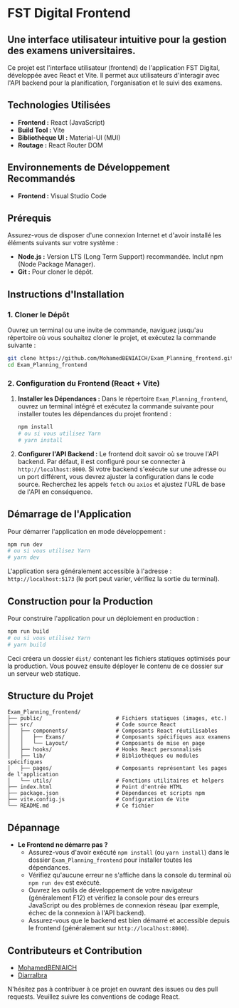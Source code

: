 # FST Digital Frontend

## Une interface utilisateur intuitive pour la gestion des examens universitaires.

Ce projet est l'interface utilisateur (frontend) de l'application FST Digital, développée avec React et Vite. Il permet aux utilisateurs d'interagir avec l'API backend pour la planification, l'organisation et le suivi des examens.

## Technologies Utilisées

- **Frontend :** React (JavaScript)
- **Build Tool :** Vite
- **Bibliothèque UI :** Material-UI (MUI)
- **Routage :** React Router DOM

## Environnements de Développement Recommandés

- **Frontend :** Visual Studio Code

## Prérequis

Assurez-vous de disposer d'une connexion Internet et d'avoir installé les éléments suivants sur votre système :

- **Node.js :** Version LTS (Long Term Support) recommandée. Inclut npm (Node Package Manager).
- **Git :** Pour cloner le dépôt.

## Instructions d'Installation

### 1. Cloner le Dépôt

Ouvrez un terminal ou une invite de commande, naviguez jusqu'au répertoire où vous souhaitez cloner le projet, et exécutez la commande suivante :

```bash
git clone https://github.com/MohamedBENIAICH/Exam_Planning_frontend.git
cd Exam_Planning_frontend
```

### 2. Configuration du Frontend (React + Vite)

1.  **Installer les Dépendances :**
    Dans le répertoire `Exam_Planning_frontend`, ouvrez un terminal intégré et exécutez la commande suivante pour installer toutes les dépendances du projet frontend :

    ```bash
    npm install
    # ou si vous utilisez Yarn
    # yarn install
    ```

2.  **Configurer l'API Backend :**
    Le frontend doit savoir où se trouve l'API backend. Par défaut, il est configuré pour se connecter à `http://localhost:8000`. Si votre backend s'exécute sur une adresse ou un port différent, vous devrez ajuster la configuration dans le code source. Recherchez les appels `fetch` ou `axios` et ajustez l'URL de base de l'API en conséquence.

## Démarrage de l'Application

Pour démarrer l'application en mode développement :

```bash
npm run dev
# ou si vous utilisez Yarn
# yarn dev
```

L'application sera généralement accessible à l'adresse : `http://localhost:5173` (le port peut varier, vérifiez la sortie du terminal).

## Construction pour la Production

Pour construire l'application pour un déploiement en production :

```bash
npm run build
# ou si vous utilisez Yarn
# yarn build
```

Ceci créera un dossier `dist/` contenant les fichiers statiques optimisés pour la production. Vous pouvez ensuite déployer le contenu de ce dossier sur un serveur web statique.

## Structure du Projet

```
Exam_Planning_frontend/
├── public/                       # Fichiers statiques (images, etc.)
├── src/                          # Code source React
│   ├── components/               # Composants React réutilisables
│   │   ├── Exams/                # Composants spécifiques aux examens
│   │   └── Layout/               # Composants de mise en page
│   ├── hooks/                    # Hooks React personnalisés
│   ├── lib/                      # Bibliothèques ou modules spécifiques
│   ├── pages/                    # Composants représentant les pages de l'application
│   └── utils/                    # Fonctions utilitaires et helpers
├── index.html                    # Point d'entrée HTML
├── package.json                  # Dépendances et scripts npm
├── vite.config.js                # Configuration de Vite
└── README.md                     # Ce fichier
```

## Dépannage

- **Le Frontend ne démarre pas ?**
  - Assurez-vous d'avoir exécuté `npm install` (ou `yarn install`) dans le dossier `Exam_Planning_frontend` pour installer toutes les dépendances.
  - Vérifiez qu'aucune erreur ne s'affiche dans la console du terminal où `npm run dev` est exécuté.
  - Ouvrez les outils de développement de votre navigateur (généralement F12) et vérifiez la console pour des erreurs JavaScript ou des problèmes de connexion réseau (par exemple, échec de la connexion à l'API backend).
  - Assurez-vous que le backend est bien démarré et accessible depuis le frontend (généralement sur `http://localhost:8000`).

## Contributeurs et Contribution
*   [MohamedBENIAICH](https://github.com/MohamedBENIAICH)
*   [DiarraIbra](https://github.com/DiarraIbra)

N'hésitez pas à contribuer à ce projet en ouvrant des issues ou des pull requests. Veuillez suivre les conventions de codage React.
